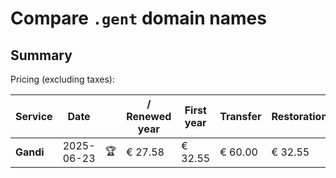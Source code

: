 # Compare `.gent` domain names

## Summary

Pricing (excluding taxes):

| Service | Date |  | / Renewed year | First year | Transfer | Restoration |
|--|--|--|--|--|--|--|
| **Gandi** | 2025-06-23 | 🏆 | € 27.58 | € 32.55 | € 60.00 | € 32.55 |
